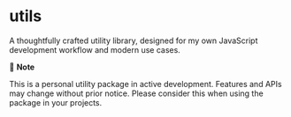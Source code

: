 # utils

A thoughtfully crafted utility library, designed for my own JavaScript development workflow and modern use cases.

📝 **Note**

This is a personal utility package in active development. Features and APIs may change without prior notice. Please consider this when using the package in your projects.
